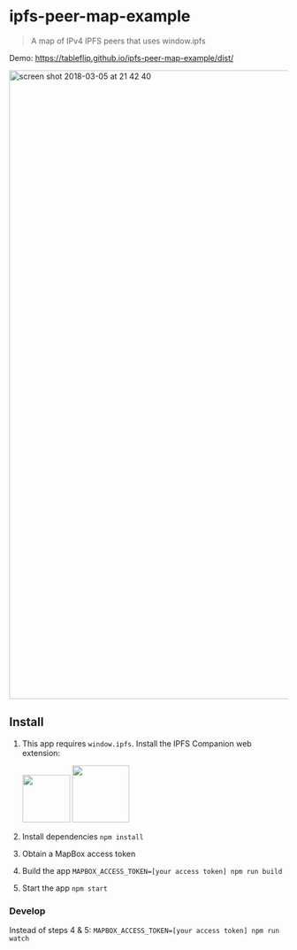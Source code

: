 # ipfs-peer-map-example

> A map of IPv4 IPFS peers that uses window.ipfs

Demo: https://tableflip.github.io/ipfs-peer-map-example/dist/

<img width="1136" alt="screen shot 2018-03-05 at 21 42 40" src="https://user-images.githubusercontent.com/152863/37002766-a86c0348-20c2-11e8-9ea6-5681fb37c680.png">

## Install

1. This app requires `window.ipfs`. Install the IPFS Companion web extension:

    <a href="https://addons.mozilla.org/en-US/firefox/addon/ipfs-companion/" title="Get the add-on"><img width="86" src="https://blog.mozilla.org/addons/files/2015/11/AMO-button_1.png" /></a> <a href="https://chrome.google.com/webstore/detail/ipfs-companion/nibjojkomfdiaoajekhjakgkdhaomnch" title="Get the extension"><img width="103" src="https://developer.chrome.com/webstore/images/ChromeWebStore_BadgeWBorder_v2_206x58.png" /></a>

2. Install dependencies `npm install`
3. Obtain a MapBox access token
4. Build the app `MAPBOX_ACCESS_TOKEN=[your access token] npm run build`
5. Start the app `npm start`

### Develop

Instead of steps 4 & 5: `MAPBOX_ACCESS_TOKEN=[your access token] npm run watch`
